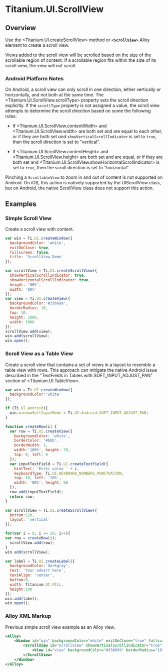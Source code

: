 # Titanium.UI.ScrollView

<TypeHeader/>

## Overview

Use the <Titanium.UI.createScrollView> method or **`<ScrollView>`** Alloy element to create a scroll view.

Views added to the scroll view will be scrolled based on the size of the scrollable region of
content. If a scrollable region fits within the size of its scroll view, the view will not
scroll.

### Android Platform Notes

On Android, a scroll view can only scroll in one direction, either vertically or horizontally,
and not both at the same time. The <Titanium.UI.ScrollView.scrollType> property sets the scroll
direction explicitly. If the `scrollType` property is not assigned a value, the scroll view
attempts to determine the scroll direction based on some the following rules:

* If <Titanium.UI.ScrollView.contentWidth> and <Titanium.UI.ScrollView.width> are both
set and are equal to each other, or if they are both set
*and* `showVerticalScrollIndicator` is set to `true`, then the scroll direction is set to
"vertical".

* If <Titanium.UI.ScrollView.contentHeight> and <Titanium.UI.ScrollView.height> are
both set and are equal, or if they are both set and <Titanium.UI.ScrollView.showHorizontalScrollIndicator> is set to
`true`, then the scroll direction is set to "horizontal".

Pinching a `ScrollableView` to zoom in and out of content is not supported on Android. On iOS, this action
is natively supported by the UIScrollView class, but on Android, the native ScrollView class does
not support this action.

## Examples

### Simple Scroll View

Create a scroll view with content.

``` js
var win = Ti.UI.createWindow({
  backgroundColor: 'white',
  exitOnClose: true,
  fullscreen: false,
  title: 'ScrollView Demo'
});

var scrollView = Ti.UI.createScrollView({
  showVerticalScrollIndicator: true,
  showHorizontalScrollIndicator: true,
  height: '80%',
  width: '80%'
});
var view = Ti.UI.createView({
  backgroundColor:'#336699',
  borderRadius: 10,
  top: 10,
  height: 2000,
  width: 1000
});
scrollView.add(view);
win.add(scrollView);
win.open();
```

### Scroll View as a Table View

Create a scroll view that contains a set of views in a layout to resemble a table view with
rows. This approach can mitigate the native Android issue described in the "TextFields in
Tables with SOFT_INPUT_ADJUST_PAN" section of <Titanium.UI.TableView>.

``` js
var win = Ti.UI.createWindow({
  backgroundColor:'white'
});

if (Ti.UI.Android){
  win.windowSoftInputMode = Ti.UI.Android.SOFT_INPUT_ADJUST_PAN;
}

function createRow(i) {
  var row = Ti.UI.createView({
    backgroundColor: 'white',
    borderColor: '#bbb',
    borderWidth: 1,
    width:'100%', height: 70,
    top: 0, left: 0
  });
  var inputTextField = Ti.UI.createTextField({
    hintText: 'Enter value ' + i,
    keyboardType: Ti.UI.KEYBOARD_NUMBERS_PUNCTUATION,
    top: 10, left: '10%',
    width: '80%', height: 60
  });
  row.add(inputTextField);
  return row;
}

var scrollView = Ti.UI.createScrollView({
  bottom:120,
  layout: 'vertical'
});

for(var i = 0; i <= 20; i++){
var row = createRow(i);
  scrollView.add(row);
}
win.add(scrollView);

var label = Ti.UI.createLabel({
  backgroundColor:'darkgray',
  text: 'Your advert here',
  textAlign: 'center',
  bottom:0,
  width: Titanium.UI.FILL,
  height:100
});
win.add(label);
win.open();
```

### Alloy XML Markup

Previous simple scroll view example as an Alloy view.

 ``` xml
 <Alloy>
     <Window id="win" backgroundColor="white" exitOnClose="true" fullscreen="false" title="ScrollView Demo">
         <ScrollView id="scrollView" showVerticalScrollIndicator="true" showHorizontalScrollIndicator="true" height="80%" width="80%">
             <View id="view" backgroundColor="#336699" borderRadius="10" top="10" height="2000" width="1000" />
         </ScrollView>
     </Window>
 </Alloy>
 ```

<ApiDocs/>
